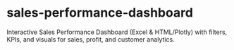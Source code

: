 # sales-performance-dashboard
Interactive Sales Performance Dashboard (Excel &amp; HTML/Plotly) with filters, KPIs, and visuals for sales, profit, and customer analytics.
